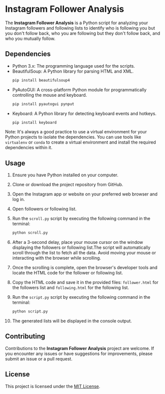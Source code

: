 <!-- @format -->

# Instagram Follower Analysis

The **Instagram Follower Analysis** is a Python script for analyzing your Instagram followers and following lists to identify who is following you but you don't follow back, who you are following but they don't follow back, and who you mutually follow.

## Dependencies

- Python 3.x: The programming language used for the scripts.
- BeautifulSoup: A Python library for parsing HTML and XML.
  ```bash
  pip install beautifulsoup4
  ```
- PyAutoGUI: A cross-platform Python module for programmatically controlling the mouse and keyboard.
  ```bash
  pip install pyautogui pynput
  ```
- Keyboard: A Python library for detecting keyboard events and hotkeys.
  ```bash
  pip install keyboard
  ```

Note: It's always a good practice to use a virtual environment for your Python projects to isolate the dependencies. You can use tools like `virtualenv` or `conda` to create a virtual environment and install the required dependencies within it.

## Usage

1. Ensure you have Python installed on your computer.

2. Clone or download the project repository from GitHub.

3. Open the Instagram app or website on your preferred web browser and log in.

4. Open followers or following list.

5. Run the `scroll.py` script by executing the following command in the terminal:

   ```py
   python scroll.py
   ```

6. After a 3-second delay, place your mouse cursor on the window displaying the followers or following list.The script will automatically scroll through the list to fetch all the data. Avoid moving your mouse or interacting with the browser while scrolling.

7. Once the scrolling is complete, open the browser's developer tools and locate the HTML code for the follower or following list.

8. Copy the HTML code and save it in the provided files: `follower.html` for the followers list and `following.html` for the following list.

9. Run the `script.py` script by executing the following command in the terminal:

   ```py
   python script.py
   ```

10. The generated lists will be displayed in the console output.

## Contributing

Contributions to the **Instagram Follower Analysis** project are welcome. If you encounter any issues or have suggestions for improvements, please submit an issue or a pull request.

## License

This project is licensed under the [MIT License](LICENSE).
